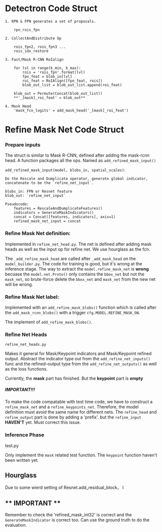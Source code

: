 # Detectron Code Struct
    1. RPN & FPN generates a set of proposals. 

        rpn_rois_fpn

    2. CollectAndDistribute Op

        rois_fpn2, rois_fpn3 ...
        rois_idx_restore

    3. Fast/Mask R-CNN RoIalign

        for lvl in range(k_min, k_max):
            rois = 'rois_fpn'.format(lvl)
            fpn_feat = blob_in[lvl]
            roi_feat = RoIAlign([fpn_feat, rois])
            blob_out_list = blob_out_list.append(roi_feat)

        blob_out = Permute(Concat(blob_out_list))
        **'_[mask]_roi_feat' = blob_out**

    4. Mask Head
        'mask_fcn_logits' = add_mask_head('_[mask]_roi_feat')


# Refine Mask Net Code Struct
###  Prepare inputs 

The struct is similar to Mask R-CNN, defined after adding the mask-rcnn head. 
A function packages all the ops. Named as `add_refined_mask_input()`

`add_refined_mask_input(model, blobs_in, spatial_scales)`:

    Do the Rescale and Dumplicate operator, generate global indicator, concatenate to be the `refine_net_input`. 

    blobs_in: FPN or Resnet feature
    blob_out: `refine_net_input`

    Pseudocode: 
        features = RescaleAndDumplicateFeatures()
        indicators = GenerateMaskIndicators()
        concat = Concat([features, indicators], axis=1)
        refined_mask_net_input = concat


### Refine Mask Net definition:
Implemented in `refine_net_head.py`. The net is defined after adding mask heads as well as the input op for refine net. We use hourglass as the fcn. 

The `_add_refine_mask_head` are called after `_add_mask_head` on the `model_builder.py`. The code for training is good, but it's wrong at the inference stage. The way to extract the `model.refine_mask_net` is **wrong** becuase the `model.net.Proto()` only contains the `bbox_net` but not the `mask_net`, so brute-force delete the `bbox_net` and `mask_net` from the new net will be wrong. 

### Refine Mask Net label:

Implemented with an `add_refine_mask_blobs()` function which is called after the `add_mask_rcnn_blobs()` with a trigger `cfg.MODEL.REFINE_MASK_ON`. 

The implement of `add_refine_mask_blobs()`. 


### Refine Net Heads
`refine_net_heads.py`

Makes it general for Mask/Keypoint indicators and Mask/Keypoint refined output. Abstract the indicator type out from the `add_refine_net_inputs()` func and the refined-output type from the `add_refine_net_outputs()` as well as the loss functions. 

Currently, the **mask** part has finished. But the **keypoint** part is **empty**

##### IMPORTANT!!!
To make the code compatable with test time code, we have to construct a 
`refine_mask_net` and a `refine_keypoints_net`. Therefore, the model definition must avoid the same name for different nets. The `refine_head` and 
`refine_output` part is done by adding a 'prefix'. but the `refine_input` 
**HAVEN'T** yet. Must correct this issue.

### Inference Phase
test.py

Only implement the `mask` related test function. The `keypoint` function haven't been written yet. 


## Hourglass
Due to some wierd setting of Resnet.add_residual_block， I

## ** IMPORTANT **
Remember to check the 'refined_mask_int32' is correct and the `GenerateMaskIndicator` is correct too. Can use the ground truth to do the evaluation. 
